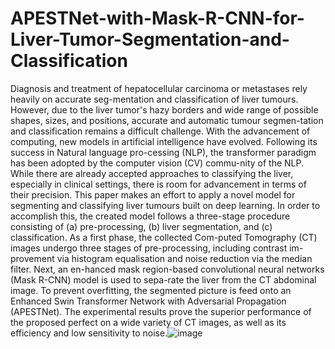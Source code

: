 # APESTNet-with-Mask-R-CNN-for-Liver-Tumor-Segmentation-and-Classification
Diagnosis and treatment of hepatocellular carcinoma or metastases rely heavily on accurate seg-mentation and classification of liver tumours. However, due to the liver tumor's hazy borders and wide range of possible shapes, sizes, and positions, accurate and automatic tumour segmen-tation and classification remains a difficult challenge. With the advancement of computing, new models in artificial intelligence have evolved. Following its success in Natural language pro-cessing (NLP), the transformer paradigm has been adopted by the computer vision (CV) commu-nity of the NLP. While there are already accepted approaches to classifying the liver, especially in clinical settings, there is room for advancement in terms of their precision. This paper makes an effort to apply a novel model for segmenting and classifying liver tumours built on deep learning. In order to accomplish this, the created model follows a three-stage procedure consisting of (a) pre-processing, (b) liver segmentation, and (c) classification. As a first phase, the collected Com-puted Tomography (CT) images undergo three stages of pre-processing, including contrast im-provement via histogram equalisation and noise reduction via the median filter. Next, an en-hanced mask region-based convolutional neural networks (Mask R-CNN) model is used to sepa-rate the liver from the CT abdominal image. To prevent overfitting, the segmented picture is feed onto an Enhanced Swin Transformer Network with Adversarial Propagation (APESTNet). The experimental results prove the superior performance of the proposed perfect on a wide variety of CT images, as well as its efficiency and low sensitivity to noise.![image](https://user-images.githubusercontent.com/118585373/204616141-4d26f9f7-8952-4c99-960d-66eabb6e92a2.png)
